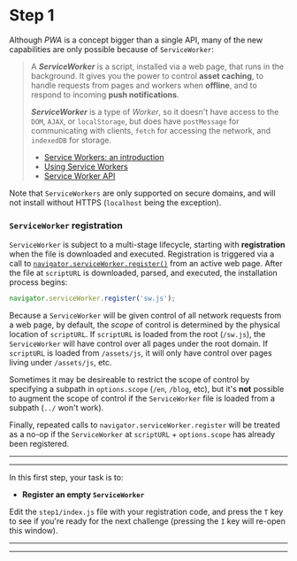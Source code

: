 # Step 1

Although *PWA* is a concept bigger than a single API, many of the new capabilities are only possible because of `ServiceWorker`:

>A ***ServiceWorker*** is a script, installed via a web page, that runs in the background. It gives you the power to control **asset caching**, to handle requests from pages and workers when **offline**, and to respond to incoming **push notifications**.
>
>***ServiceWorker*** is a type of *Worker*, so it doesn't have access to the `DOM`, `AJAX`, or `localStorage`, but does have `postMessage` for communicating with clients, `fetch` for accessing the network, and `indexedDB` for storage.
>
> - [Service Workers: an introduction](https://developers.google.com/web/fundamentals/getting-started/primers/service-workers)
> - [Using Service Workers](https://developer.mozilla.org/en-US/docs/Web/API/Service_Worker_API/Using_Service_Workers)
> - [Service Worker API](https://developer.mozilla.org/en/docs/Web/API/Service_Worker_API)

Note that `ServiceWorkers` are only supported on secure domains, and will not install without HTTPS (`localhost` being the exception).

### `ServiceWorker` registration

`ServiceWorker` is subject to a multi-stage lifecycle, starting with **registration** when the file is downloaded and executed. Registration is triggered via a call to [`navigator.serviceWorker.register()`](https://developer.mozilla.org/en-US/docs/Web/API/ServiceWorkerContainer/register) from an active web page. After the file at `scriptURL` is downloaded, parsed, and executed, the installation process begins:

```js
navigator.serviceWorker.register('sw.js');
```

Because a `ServiceWorker` will be given control of all network requests from a web page, by default, the *scope* of control is determined by the physical location of `scriptURL`. If `scriptURL` is loaded from the root (`/sw.js`), the `ServiceWorker` will have control over all pages under the root domain. If `scriptURL` is loaded from `/assets/js`, it will only have control over pages living under `/assets/js`, etc.

Sometimes it may be desireable to restrict the scope of control by specifying a subpath in `options.scope` (`/en`, `/blog`, etc), but it's **not** possible to augment the scope of control if the `ServiceWorker` file is loaded from a subpath (`../` won't work).

Finally, repeated calls to `navigator.serviceWorker.register` will be treated as a no-op if the `ServiceWorker` at `scriptURL` + `options.scope` has already been registered.

---
---

In this first step, your task is to:

- **Register an empty `ServiceWorker`**

Edit the `step1/index.js` file with your registration code, and press the `T` key to see if you're ready for the next challenge (pressing the `I` key will re-open this window).

---
---

